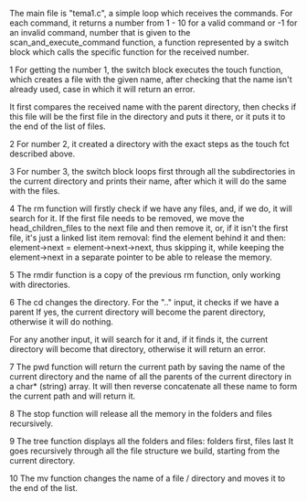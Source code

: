 The main file is "tema1.c", a simple loop which receives the commands. For each command, it returns a number from 1 - 10 for a valid command or -1 for an invalid command, number that is given to the scan_and_execute_command function, a function represented by a switch block which calls the specific function for the received number.

1
For getting the number 1, the switch block executes the touch function, which creates a file with the given name, after checking that the name isn't already used, case in which it will return an error.

It first compares the received name with the parent directory, then checks if this file will be the first file in the directory and puts it there, or it puts it to the end of the list of files.

2
For number 2, it created a directory with the exact steps as the touch fct described above.

3
For number 3, the switch block loops first through all the subdirectories in the current directory and prints their name, after which it will do the same with the files.

4
The rm function will firstly check if we have any files, and, if we do, it will search for it. If the first file needs to be removed, we move the head_children_files to the next file and then remove it, or, if it isn't the first file, it's just a linked list item removal: find the element behind it and then: element->next = element->next->next, thus skipping it, while keeping the element->next in a separate pointer to be able to release the memory.

5
The rmdir function is a copy of the previous rm function, only working with directories.

6
The cd changes the directory. For the ".." input, it checks if we have a parent If yes, the current directory will become the parent directory, otherwise it will do nothing.

For any another input, it will search for it and, if it finds it, the current directory will become that directory, otherwise it will return an error.

7
The pwd function will return the current path by saving the name of the current directory and the name of all the parents of the current directory in a char* (string) array. It will then reverse concatenate all these name to form the current path and will return it.

8
The stop function will release all the memory in the folders and files recursively.

9
The tree function displays all the folders and files: folders first, files last It goes recursively through all the file structure we build, starting from the current directory.

10
The mv function changes the name of a file / directory and moves it to the end of the list.
